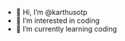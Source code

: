 - 👋 Hi, I’m @karthusotp
- 👀 I’m interested in coding
- 🌱 I’m currently learning coding


<!---
karthusotp/karthusotp is a ✨ special ✨ repository because its `README.md` (this file) appears on your GitHub profile.
You can click the Preview link to take a look at your changes.
--->
